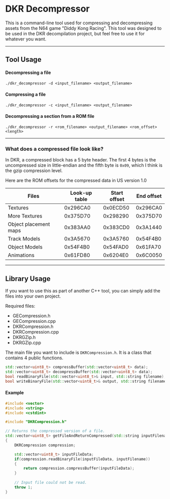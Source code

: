 # DKR Decompressor

This is a command-line tool used for compressing and decompressing assets from the N64 game "Diddy Kong Racing". This tool was designed to be used in the DKR decompilation project, but feel free to use it for whatever you want.

---

## Tool Usage

#### Decompressing a file

`./dkr_decompressor -d <input_filename> <output_filename>`

#### Compressing a file

`./dkr_decompressor -c <input_filename> <output_filename>`

#### Decompressing a section from a ROM file

`./dkr_decompressor -r <rom_filename> <output_filename> <rom_offset> <length>`

---

### What does a compressed file look like?

In DKR, a compressed block has a 5 byte header. The first 4 bytes is the uncompressed size in little-endian and the fifth byte is `0x09`, which I think is the gzip compression level.

Here are the ROM offsets for the compressed data in US version 1.0  
  
| Files | Look-up table | Start offset | End offset |
| ------------- | ------------- | ------------ | ---------- |
| Textures | 0x296CA0 | 0x0ECD50 | 0x296CA0 |
| More Textures | 0x375D70 | 0x298290 | 0x375D70 |
| Object placement maps | 0x383AA0 | 0x383CD0 | 0x3A1440 |
| Track Models | 0x3A5670 | 0x3A5760 | 0x54F4B0 |
| Object Models | 0x54F4B0 | 0x54FAD0 | 0x61FA70 |
| Animations | 0x61FD80 | 0x6204E0 | 0x6C0050 |

---

## Library Usage

If you want to use this as part of another C++ tool, you can simply add the files into your own project.

Required files:  
* GECompression.h
* GECompression.cpp
* DKRCompression.h
* DKRCompression.cpp
* DKRGZip.h
* DKRGZip.cpp

The main file you want to include is `DKRCompression.h`. It is a class that contains 4 public functions.

```cpp
std::vector<uint8_t> compressBuffer(std::vector<uint8_t> data);
std::vector<uint8_t> decompressBuffer(std::vector<uint8_t> data);
bool readBinaryFile(std::vector<uint8_t>& input, std::string filename);
bool writeBinaryFile(std::vector<uint8_t>& output, std::string filename);
```

#### Example

```cpp
#include <vector>
#include <string>
#include <cstdint>

#include "DKRCompression.h"

// Returns the compressed version of a file.
std::vector<uint8_t> getFileAndReturnCompressed(std::string inputFilename)
{
    DKRCompression compression;

    std::vector<uint8_t> inputFileData;
    if(compression.readBinaryFile(inputFileData, inputFilename)) 
    {
        return compression.compressBuffer(inputFileData);
    }
    
    // Input file could not be read.
    throw 1;
}
```


